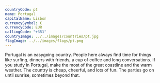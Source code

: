 ```yaml
---
countryCode: pt
name: Portugal
capitalName: Lisbon
currencySymbol: €
currencyCode: EUR
callingCode: "+351"
countryImage: ../../images/countries/pt.jpg
flagImage: ../../images/flags/pt.png
---
```


Portugal is an easygoing country. People here always find time for things like surfing, dinners with friends, a cup of coffee and long conversations. If you study in Portugal, make the most of the great coastline and the warm weather. The country is cheap, cheerful, and lots of fun. The parties go on until sunrise, sometimes beyond that.

